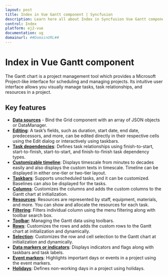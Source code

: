 ```yaml
---
layout: post
title: Index in Vue Gantt component | Syncfusion
description: Learn here all about Index in Syncfusion Vue Gantt component of Syncfusion Essential JS 2 and more.
control: Index 
platform: ej2-vue
documentation: ug
domainurl: ##DomainURL##
---
```


# Index in Vue Gantt component

The Gantt chart is a project management tool which provides a Microsoft Project-like interface for scheduling and managing projects. Its intuitive user interface allows you visually manage tasks, task relationships, and resources in a project.

## Key features

* [**Data sources**](./data-binding/) - Bind the Grid component with an array of JSON objects or DataManager.
* [**Editing**](./managing-tasks/): A task’s fields, such as duration, start date, end date, predecessors, and more, can be edited directly in their respective cells using the Edit dialog or interactively using taskbars.
* [**Task dependencies**](./taskdependency/): Defines task relationships using finish-to-start, start-to-finish, start-to-start, and finish-to-finish task dependency types.
* [**Customizable timeline**](./timezone): Displays timescale from minutes to decades easily and also displays the custom texts in timescale. Timeline can be displayed in either one-tier or two-tier layout.
* [**Taskbars**](./task-scheduling/): Supports unscheduled tasks, and it can be customized. Baselines can also be displayed for the tasks.
* [**Columns**](./columns/): Customizes the columns and adds the custom columns to the Gantt chart at initialization.
* [**Resources**](./resources/): Resources are represented by staff, equipment, materials, and more. You can show and allocate the resources for each task.
* [**Filtering**](./filtering/): Filters individual column using the menu filtering along with toolbar search box.
* [**Toolbar**](./toolbar/): Managing the Gantt data using toolbars.
* [**Rows**](./rows/): Customizes the rows and adds the custom rows to the Gantt chart at initialization and dynamically.
* [**Selection**](./selection/): Customizes the row and cell selection to the Gantt chart at initialization and dynamically.
* [**Data markers or indicators**](./appearance-customization/): Displays indicators and flags along with taskbars and task labels.
* [**Event markers**](./eventmarkers/): Highlights important days or events in a project using the event markers.
* [**Holidays**](./holidays/): Defines non-working days in a project using holidays.